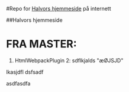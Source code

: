 #Repo for [Halvors hjemmeside](https://ronneseth.no) på internett

##Halvors hjemmeside


# FRA MASTER:
1. HtmlWebpackPlugin
2: sdflkjalds
"æØJSJD"

lkasjdfl
dsfsadf

asdfasdfa
